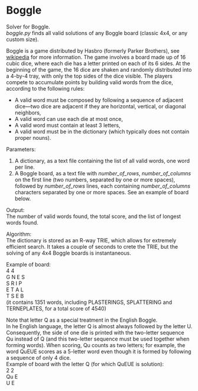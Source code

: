 # Boggle
Solver for Boggle.<br>
<i>boggle.py</i> finds all valid solutions of any Boggle board (classic 4x4, or any custom size).

Boggle is a game distributed by Hasbro (formerly Parker Brothers), see [wikipedia](https://en.wikipedia.org/wiki/Boggle) for more information. The game involves a board made up of 16 cubic dice, where each die has a letter printed on each of its 6 sides. At the beginning of the game, the 16 dice are shaken and randomly distributed into a 4-by-4 tray, with only the top sides of the dice visible. The players compete to accumulate points by building valid words from the dice, according to the following rules:
- A valid word must be composed by following a sequence of adjacent dice—two dice are adjacent if they are horizontal, vertical, or diagonal neighbors,
- A valid word can use each die at most once,
- A valid word must contain at least 3 letters,
- A valid word must be in the dictionary (which typically does not contain proper nouns). 

Parameters:<br>
1. A dictionary, as a text file containing the list of all valid words, one word per line.<br>
2. A Boggle board, as a text file with <i>number_of_rows</i>, <i>number_of_columns</i> on the first line (two numbers, separated by one or more spaces), followed by <i>number_of_rows</i> lines, each containing <i>number_of_columns</i> characters separated by one or more spaces. See an example of board below.

Output:<br>
The number of valid words found, the total score, and the list of longest words found.

Algorithm:<br>
The dictionary is stored as an R-way TRIE, which allows for extremely efficient search. It takes a couple of seconds to crete the TRIE, but the solving of any 4x4 Boggle boards is instantaneous.

Example of board:<br>
4 4<br>
G N E S<br>
S R I P<br>
E T A L<br>
T S E B<br>
(it contains 1351 words, including PLASTERINGS, SPLATTERING and TERNEPLATES, for a total score of 4540)

Note that letter Q as a special treatment in the English Boggle.<br>
In he English language, the letter Q is almost always followed by the letter U. Consequently, the side of one die is printed with the two-letter sequence Qu instead of Q (and this two-letter sequence must be used together when forming words). When scoring, Qu counts as two letters; for example, the word QuEUE scores as a 5-letter word even though it is formed by following a sequence of only 4 dice.<br>
Example of board with the letter Q (for which QuEUE is solution):<br>
2 2<br>
Qu E<br>
U  E<br>
